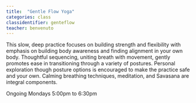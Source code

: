 ```yaml
---
title:  "Gentle Flow Yoga"
categories: class
classidentifier: genteflow
teacher: benvenuto
---
```

This slow, deep practice focuses on building strength and flexibility with emphasis on building body awareness and finding alignment in your own body.  Thoughtful sequencing, uniting breath with movement, gently promotes ease in transitioning through a variety of postures.  Personal exploration though posture options is encouraged to make the practice safe and your own.  Calming breathing techniques, meditation, and Savasana are integral components.

Ongoing Mondays 5:00pm to 6:30pm
